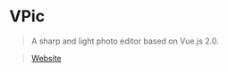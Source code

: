 # VPic

> A sharp and light photo editor based on Vue.js 2.0.

> [Website](https://licao404.github.io/VPic/)


